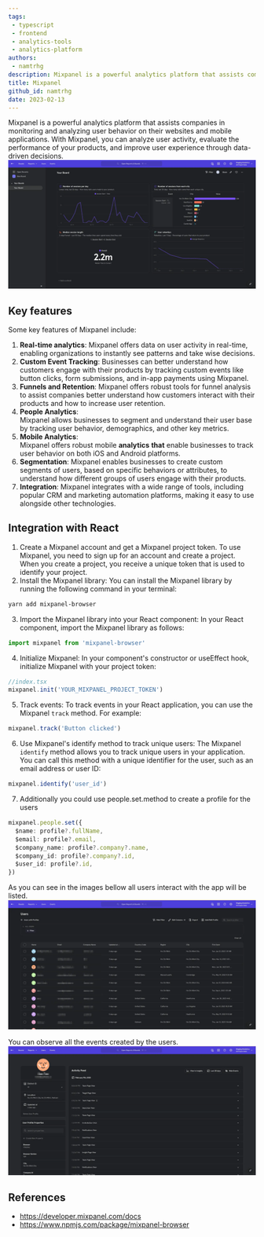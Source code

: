```yaml
---
tags: 
 - typescript
 - frontend
 - analytics-tools
 - analytics-platform
authors: 
 - namtrhg
description: Mixpanel is a powerful analytics platform that assists companies in monitoring and analyzing user behavior on their websites and mobile applications.
title: Mixpanel
github_id: namtrhg
date: 2023-02-13
---
```


Mixpanel is a powerful analytics platform that assists companies in monitoring and analyzing user behavior on their websites and mobile applications. With Mixpanel, you can analyze user activity, evaluate the performance of your products, and improve user experience through data-driven decisions. ![](assets/mixpanel_dashboard.webp)

## Key features

Some key features of Mixpanel include:

1. **Real-time analytics**: Mixpanel offers data on user activity in real-time, enabling organizations to instantly see patterns and take wise decisions.
2. **Custom Event Tracking**: Businesses can better understand how customers engage with their products by tracking custom events like button clicks, form submissions, and in-app payments using Mixpanel.
3. **Funnels and Retention**: Mixpanel offers robust tools for funnel analysis to assist companies better understand how customers interact with their products and how to increase user retention.
4. **People Analytics**: Mixpanel allows businesses to segment and understand their user base by tracking user behavior, demographics, and other key metrics.
5. **Mobile Analytics**: Mixpanel offers robust mobile **analytics** **that** enable businesses to track user behavior on both iOS and Android platforms.
6. **Segmentation**: Mixpanel enables businesses to create custom segments of users, based on specific behaviors or attributes, to understand how different groups of users engage with their products.
7. **Integration**: Mixpanel integrates with a wide range of tools, including popular CRM and marketing automation platforms, making it easy to use alongside other technologies.

## Integration with React

1. Create a Mixpanel account and get a Mixpanel project token. To use Mixpanel, you need to sign up for an account and create a project. When you create a project, you receive a unique token that is used to identify your project.
2. Install the Mixpanel library: You can install the Mixpanel library by running the following command in your terminal:

```zsh
yarn add mixpanel-browser
```

3. Import the Mixpanel library into your React component: In your React component, import the Mixpanel library as follows:

```ts
import mixpanel from 'mixpanel-browser'
```

4. Initialize Mixpanel: In your component's constructor or useEffect hook, initialize Mixpanel with your project token:

```ts
//index.tsx
mixpanel.init('YOUR_MIXPANEL_PROJECT_TOKEN')
```

5. Track events: To track events in your React application, you can use the Mixpanel `track` method. For example:

```ts
mixpanel.track('Button clicked')
```

6. Use Mixpanel's identify method to track unique users: The Mixpanel `identify` method allows you to track unique users in your application. You can call this method with a unique identifier for the user, such as an email address or user ID:

```ts
mixpanel.identify('user_id')
```

7. Additionally you could use people.set.method to create a profile for the users

```ts
mixpanel.people.set({
  $name: profile?.fullName,
  $email: profile?.email,
  $company_name: profile?.company?.name,
  $company_id: profile?.company?.id,
  $user_id: profile?.id,
})
```

As you can see in the images bellow all users interact with the app will be listed. ![](assets/mixpanel_user_profiles.webp)

You can observe all the events created by the users. ![](assets/mixpanel_user_activites.webp)

## References

- <https://developer.mixpanel.com/docs>
- <https://www.npmjs.com/package/mixpanel-browser>
